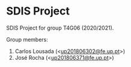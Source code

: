 # SDIS Project

SDIS Project for group T4G06 (2020/2021).

Group members:

1. Carlos Lousada (&lt;up201806302@fe.up.pt&gt;)
2. José Rocha (&lt;up201806371@fe.up.pt&gt;)
